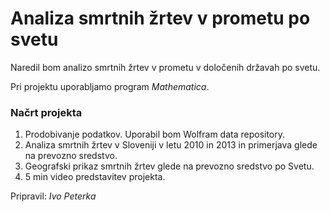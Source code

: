 # Analiza smrtnih žrtev v prometu po svetu

Naredil bom analizo smrtnih žrtev v prometu v določenih državah po svetu.

Pri projektu uporabljamo program _Mathematica_.

### Načrt projekta

1. Prodobivanje podatkov. Uporabil bom Wolfram data repository.
2. Analiza smrtnih žrtev v Sloveniji v letu 2010 in 2013 in primerjava glede na prevozno sredstvo.
3. Geografski prikaz smrtnih žrtev glede na prevozno sredstvo po Svetu.
4. 5 min video predstavitev projekta.

Pripravil: *Ivo Peterka* 

